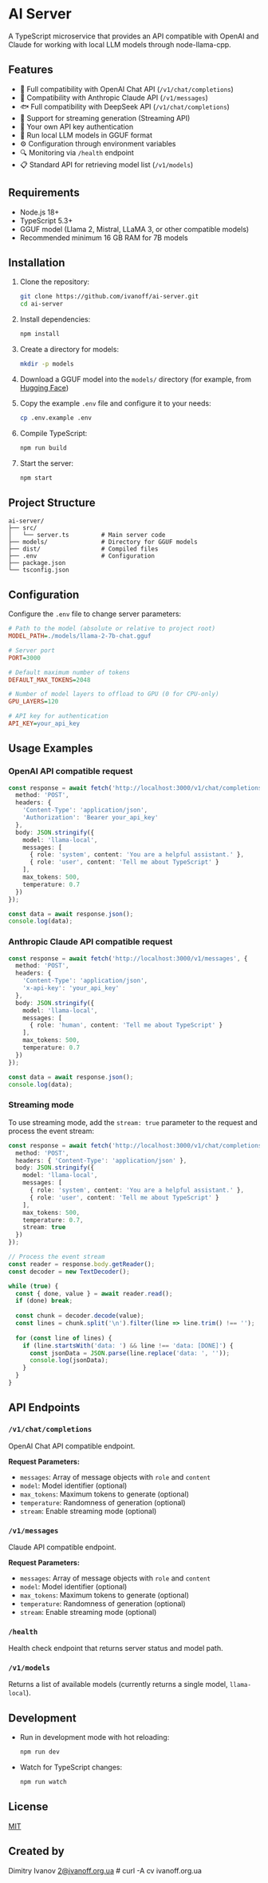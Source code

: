 # AI Server

A TypeScript microservice that provides an API compatible with OpenAI and Claude for working with local LLM models through node-llama-cpp.

## Features

- 🔄 Full compatibility with OpenAI Chat API (`/v1/chat/completions`)
- 🤖 Compatibility with Anthropic Claude API (`/v1/messages`)
- 🐟 Full compatibility with DeepSeek API (`/v1/chat/completions`)
- 🌊 Support for streaming generation (Streaming API)
- 🔑 Your own API key authentication
- 🧠 Run local LLM models in GGUF format
- ⚙️ Configuration through environment variables
- 🔍 Monitoring via `/health` endpoint
- 📋 Standard API for retrieving model list (`/v1/models`)

## Requirements

- Node.js 18+
- TypeScript 5.3+
- GGUF model (Llama 2, Mistral, LLaMA 3, or other compatible models)
- Recommended minimum 16 GB RAM for 7B models

## Installation

1. Clone the repository:
   ```bash
   git clone https://github.com/ivanoff/ai-server.git
   cd ai-server
   ```

2. Install dependencies:
   ```bash
   npm install
   ```

3. Create a directory for models:
   ```bash
   mkdir -p models
   ```

4. Download a GGUF model into the `models/` directory (for example, from [Hugging Face](https://huggingface.co/models))

5. Copy the example `.env` file and configure it to your needs:
   ```bash
   cp .env.example .env
   ```

6. Compile TypeScript:
   ```bash
   npm run build
   ```

7. Start the server:
   ```bash
   npm start
   ```

## Project Structure

```
ai-server/
├── src/
│   └── server.ts         # Main server code
├── models/               # Directory for GGUF models
├── dist/                 # Compiled files
├── .env                  # Configuration
├── package.json
└── tsconfig.json
```

## Configuration

Configure the `.env` file to change server parameters:

```ini
# Path to the model (absolute or relative to project root)
MODEL_PATH=./models/llama-2-7b-chat.gguf

# Server port
PORT=3000

# Default maximum number of tokens
DEFAULT_MAX_TOKENS=2048

# Number of model layers to offload to GPU (0 for CPU-only)
GPU_LAYERS=120

# API key for authentication
API_KEY=your_api_key
```

## Usage Examples

### OpenAI API compatible request

```typescript
const response = await fetch('http://localhost:3000/v1/chat/completions', {
  method: 'POST',
  headers: {
    'Content-Type': 'application/json',
    'Authorization': 'Bearer your_api_key'
  },
  body: JSON.stringify({
    model: 'llama-local',
    messages: [
      { role: 'system', content: 'You are a helpful assistant.' },
      { role: 'user', content: 'Tell me about TypeScript' }
    ],
    max_tokens: 500,
    temperature: 0.7
  })
});

const data = await response.json();
console.log(data);
```

### Anthropic Claude API compatible request

```typescript
const response = await fetch('http://localhost:3000/v1/messages', {
  method: 'POST',
  headers: {
    'Content-Type': 'application/json',
    'x-api-key': 'your_api_key'
  },
  body: JSON.stringify({
    model: 'llama-local',
    messages: [
      { role: 'human', content: 'Tell me about TypeScript' }
    ],
    max_tokens: 500,
    temperature: 0.7
  })
});

const data = await response.json();
console.log(data);
```

### Streaming mode

To use streaming mode, add the `stream: true` parameter to the request and process the event stream:

```typescript
const response = await fetch('http://localhost:3000/v1/chat/completions', {
  method: 'POST',
  headers: { 'Content-Type': 'application/json' },
  body: JSON.stringify({
    model: 'llama-local',
    messages: [
      { role: 'system', content: 'You are a helpful assistant.' },
      { role: 'user', content: 'Tell me about TypeScript' }
    ],
    max_tokens: 500,
    temperature: 0.7,
    stream: true
  })
});

// Process the event stream
const reader = response.body.getReader();
const decoder = new TextDecoder();

while (true) {
  const { done, value } = await reader.read();
  if (done) break;
  
  const chunk = decoder.decode(value);
  const lines = chunk.split('\n').filter(line => line.trim() !== '');
  
  for (const line of lines) {
    if (line.startsWith('data: ') && line !== 'data: [DONE]') {
      const jsonData = JSON.parse(line.replace('data: ', ''));
      console.log(jsonData);
    }
  }
}
```

## API Endpoints

### `/v1/chat/completions`

OpenAI Chat API compatible endpoint.

**Request Parameters:**
- `messages`: Array of message objects with `role` and `content`
- `model`: Model identifier (optional)
- `max_tokens`: Maximum tokens to generate (optional)
- `temperature`: Randomness of generation (optional)
- `stream`: Enable streaming mode (optional)

### `/v1/messages`

Claude API compatible endpoint.

**Request Parameters:**
- `messages`: Array of message objects with `role` and `content`
- `model`: Model identifier (optional)
- `max_tokens`: Maximum tokens to generate (optional)
- `temperature`: Randomness of generation (optional)
- `stream`: Enable streaming mode (optional)

### `/health`

Health check endpoint that returns server status and model path.

### `/v1/models`

Returns a list of available models (currently returns a single model, `llama-local`).

## Development

- Run in development mode with hot reloading:
  ```bash
  npm run dev
  ```

- Watch for TypeScript changes:
  ```bash
  npm run watch
  ```

## License

[MIT](https://choosealicense.com/licenses/mit/)

## Created by

Dimitry Ivanov <2@ivanoff.org.ua> # curl -A cv ivanoff.org.ua
